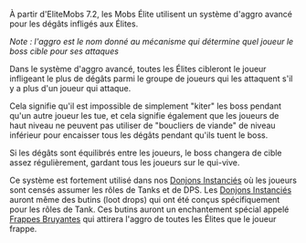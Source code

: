 À partir d'EliteMobs 7.2, les Mobs Élite utilisent un système d'aggro avancé pour les dégâts infligés aux Élites.

*Note : l'aggro est le nom donné au mécanisme qui détermine quel joueur le boss cible pour ses attaques*

Dans le système d'aggro avancé, toutes les Élites cibleront le joueur infligeant le plus de dégâts parmi le groupe de joueurs qui les attaquent s'il y a plus d'un joueur qui attaque.

Cela signifie qu'il est impossible de simplement "kiter" les boss pendant qu'un autre joueur les tue, et cela signifie également que les joueurs de haut niveau ne peuvent pas utiliser de "boucliers de viande" de niveau inférieur pour encaisser tous les dégâts pendant qu'ils tuent le boss.

Si les dégâts sont équilibrés entre les joueurs, le boss changera de cible assez régulièrement, gardant tous les joueurs sur le qui-vive.

Ce système est fortement utilisé dans nos [Donjons Instanciés](fr/elitemobs/instanced_dungeon_difficulty.md) où les joueurs sont censés assumer les rôles de Tanks et de DPS. Les [Donjons Instanciés](fr/elitemobs/instanced_dungeon_difficulty.md) auront même des butins (loot drops) qui ont été conçus spécifiquement pour les rôles de Tank. Ces butins auront un enchantement spécial appelé [Frappes Bruyantes](fr/elitemobs/custom_enchantments_list.md&section=loud-strikes) qui attirera l'aggro de toutes les Élites que le joueur frappe.